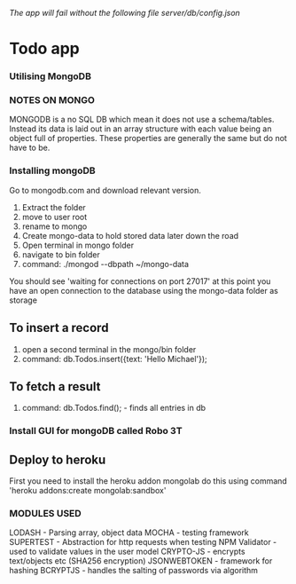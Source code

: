 _The app will fail without the following file server/db/config.json_

# Todo app

### Utilising MongoDB


### NOTES ON MONGO

MONGODB is a no SQL DB which mean it does not use a schema/tables. Instead its data is laid out in an array structure with each value being an object full of properties. These properties are generally the same but do not have to be.


### Installing mongoDB

Go to mongodb.com and download relevant version.

1. Extract the folder
2. move to user root
3. rename to mongo
4. Create mongo-data to hold stored data later down the road
5. Open terminal in mongo folder 
6. navigate to bin folder
7. command:  ./mongod --dbpath ~/mongo-data

You should see 'waiting for connections on port 27017' at this point you have an open connection to the database using the mongo-data folder as storage

## To insert a record

1. open a second terminal in the mongo/bin folder
2. command: db.Todos.insert({text: 'Hello Michael'});

## To fetch a result

1. command: db.Todos.find(); - finds all entries in db

### Install GUI for mongoDB called Robo 3T

## Deploy to heroku

First you need to install the heroku addon mongolab do this using command 'heroku addons:create mongolab:sandbox'

### MODULES USED

LODASH - Parsing array, object data
MOCHA - testing framework
SUPERTEST - Abstraction for http requests when testing
NPM Validator - used to validate values in the user model
CRYPTO-JS - encrypts text/objects etc (SHA256 encryption)
JSONWEBTOKEN - framework for hashing 
BCRYPTJS - handles the salting of passwords via algorithm
